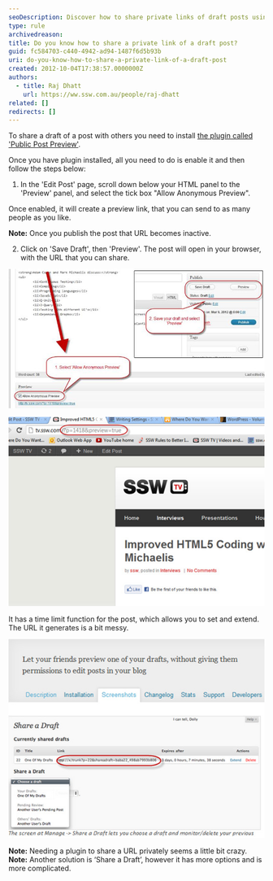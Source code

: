 ```yaml
---
seoDescription: Discover how to share private links of draft posts using the Public Post Preview plugin in WordPress.
type: rule
archivedreason:
title: Do you know how to share a private link of a draft post?
guid: fc584703-c440-4942-ad94-1487f6d5b93b
uri: do-you-know-how-to-share-a-private-link-of-a-draft-post
created: 2012-10-04T17:38:57.0000000Z
authors:
  - title: Raj Dhatt
    url: https://ww.ssw.com.au/people/raj-dhatt
related: []
redirects: []
---
```


To share a draft of a post with others you need to install [the plugin called 'Public Post Preview'](https://wordpress.org/plugins/public-post-preview/).

<!--endintro-->

Once you have plugin installed, all you need to do is enable it and then follow the steps below:

1. In the 'Edit Post' page, scroll down below your HTML panel to the 'Preview' panel, and select the tick box "Allow Anonymous Preview".

Once enabled, it will create a preview link, that you can send to as many people as you like.

**Note:** Once you publish the post that URL becomes inactive.

2. Click on 'Save Draft', then 'Preview'. The post will open in your browser, with the URL that you can share.

![Figure: How to enable ‘Allow Anonymous Preview’ so you can share your URL before going live](wp-allow-anonymous-preview.jpg)

![Figure: The URL suffix will be similar to this: ‘…?p=1418&preview=true’](wp-preview-url.jpg)

It has a time limit function for the post, which allows you to set and extend. The URL it generates is a bit messy.

![Figure: The URL is pretty messy and it is not as simple as just ticking a box. This is a whole other page](wp-share-draft-screenshot.jpg)

**Note:** Needing a plugin to share a URL privately seems a little bit crazy.  
**Note:** Another solution is ‘Share a Draft’, however it has more options and is more complicated.
